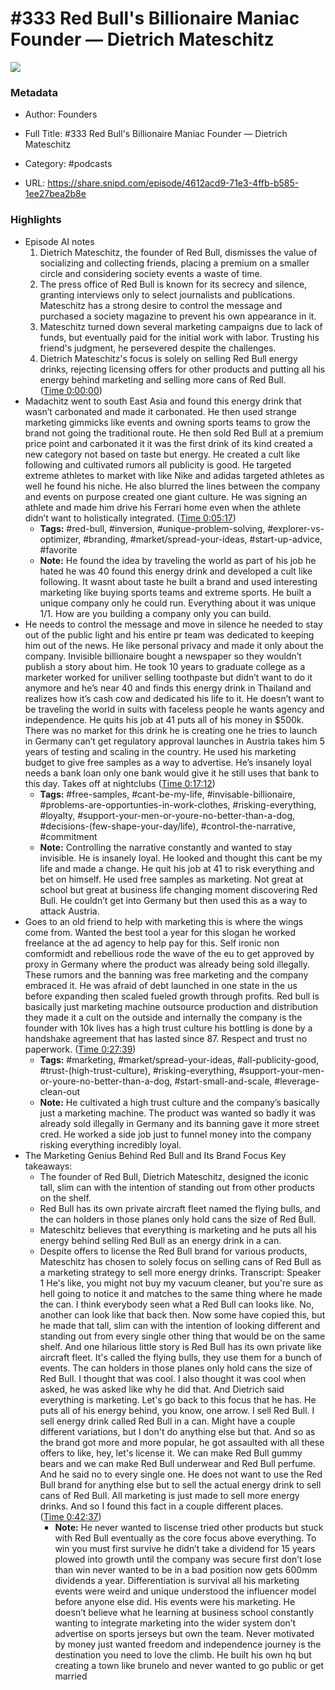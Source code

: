 # #333 Red Bull's Billionaire Maniac Founder —  Dietrich Mateschitz

![](https://wsrv.nl/?url=https%3A%2F%2Fimage.simplecastcdn.com%2Fimages%2F57933a1d-c5a9-4040-9aca-e766ae2ec0eb%2F721c2dd0-f766-4405-a701-dcd9179d4a5b%2F3000x3000%2F1495013501artwork.jpg%3Faid%3Drss_feed&w=100&h=100)

### Metadata

- Author: Founders
- Full Title: #333 Red Bull's Billionaire Maniac Founder —  Dietrich Mateschitz
- Category: #podcasts



- URL: https://share.snipd.com/episode/4612acd9-71e3-4ffb-b585-1ee27bea2b8e

### Highlights

- Episode AI notes
  1. Dietrich Mateschitz, the founder of Red Bull, dismisses the value of socializing and collecting friends, placing a premium on a smaller circle and considering society events a waste of time.
  2. The press office of Red Bull is known for its secrecy and silence, granting interviews only to select journalists and publications. Mateschitz has a strong desire to control the message and purchased a society magazine to prevent his own appearance in it.
  3. Mateschitz turned down several marketing campaigns due to lack of funds, but eventually paid for the initial work with labor. Trusting his friend's judgment, he persevered despite the challenges.
  4. Dietrich Mateschitz's focus is solely on selling Red Bull energy drinks, rejecting licensing offers for other products and putting all his energy behind marketing and selling more cans of Red Bull. ([Time 0:00:00](https://share.snipd.com/episode-takeaways/c1df4587-a1eb-4ed8-933d-a85adb69a019))
- Madachitz went to south East Asia and found this energy drink that wasn’t carbonated and made it carbonated. He then used strange marketing gimmicks like events and owning sports teams to grow the brand not going the traditional route. He then sold Red Bull at a premium price point and carbonated it it was the first drink of its kind created a new category not based on taste but energy. He created a cult like following and cultivated rumors all publicity is good. He targeted extreme athletes to market with like Nike and adidas targeted athletes as well he found his niche. He also blurred the lines between the company and events on purpose created one giant culture. He was signing an athlete and made him drive his Ferrari home even when the athlete didn’t want to holistically integrated. ([Time 0:05:17](https://share.snipd.com/snip/818c2090-1ebe-4b95-b052-6c1f8d9dc5b8))
    - **Tags:** #red-bull, #inversion, #unique-problem-solving, #explorer-vs-optimizer, #branding, #market/spread-your-ideas, #start-up-advice, #favorite
    - **Note:** He found the idea by traveling the world as part of his job he hated he was 40 found this energy drink and developed a cult like following. It wasnt about taste he built a brand and used interesting marketing like buying sports teams and extreme sports. He built a unique company only he could run. Everything about it was unique 1/1. How are you building a company only you can build.
- He needs to control the message and move in silence he needed to stay out of the public light and his entire pr team was dedicated to keeping him out of the news. He like personal privacy and made it only about the company. Invisible billionaire bought a newspaper so they wouldn’t publish a story about him. He took 10 years to graduate college as a marketer worked for uniliver selling toothpaste but didn’t want to do it anymore and he’s near 40 and finds this energy drink in Thailand and realizes how it’s cash cow and dedicated his life to it. He doesn’t want to be traveling the world in suits with faceless people he wants agency and independence. He quits his job at 41 puts all of his money in $500k. There was no market for this drink he is creating one he tries to launch in Germany can’t get regulatory approval launches in Austria takes him 5 years of testing and scaling in the country. He used his marketing budget to give free samples as a way to advertise. He’s insanely loyal needs a bank loan only one bank would give it he still uses that bank to this day. Takes off at nightclubs ([Time 0:17:12](https://share.snipd.com/snip/a0b7f46f-f81e-4633-a697-e48dec68f836))
    - **Tags:** #free-samples, #cant-be-my-life, #invisable-billionaire, #problems-are-opportunties-in-work-clothes, #risking-everything, #loyalty, #support-your-men-or-youre-no-better-than-a-dog, #decisions-(few-shape-your-day/life), #control-the-narrative, #commitment
    - **Note:** Controlling the narrative constantly and wanted to stay invisible. He is insanely loyal. He looked and thought this cant be my life and made a change. He quit his job at 41 to risk everything and bet on himself. He used free samples as marketing. Not great at school but great at business life changing moment discovering Red Bull. He couldn’t get into Germany but then used this as a way to attack Austria.
- Goes to an old friend to help with marketing this is where the wings come from. Wanted the best tool a year for this slogan he worked freelance at the ad agency to help pay for this. Self ironic non comformidt and rebellious rode the wave of the eu to get approved by proxy in Germany where the product was already being sold illegally. These rumors and the banning was free marketing and the company embraced it. He was afraid of debt launched in one state in the us before expanding then scaled fueled growth through profits. Red bull is basically just marketing machine outsource production and distribution they made it a cult on the outside and internally the company is the founder with 10k lives has a high trust culture his bottling is done by a handshake agreement that has lasted since 87. Respect and trust no paperwork. ([Time 0:27:39](https://share.snipd.com/snip/ce5050e1-cf6d-4a56-9886-6cfa8126d34c))
    - **Tags:** #marketing, #market/spread-your-ideas, #all-publicity-good, #trust-(high-trust-culture), #risking-everything, #support-your-men-or-youre-no-better-than-a-dog, #start-small-and-scale, #leverage-clean-out
    - **Note:** He cultivated a high trust culture and the company’s basically just a marketing machine. The product was wanted so badly it was already sold illegally in Germany and its banning gave it more street cred. He worked a side job just to funnel money into the company risking everything incredibly loyal.
- The Marketing Genius Behind Red Bull and Its Brand Focus
  Key takeaways:
  - The founder of Red Bull, Dietrich Mateschitz, designed the iconic tall, slim can with the intention of standing out from other products on the shelf.
  - Red Bull has its own private aircraft fleet named the flying bulls, and the can holders in those planes only hold cans the size of Red Bull.
  - Mateschitz believes that everything is marketing and he puts all his energy behind selling Red Bull as an energy drink in a can.
  - Despite offers to license the Red Bull brand for various products, Mateschitz has chosen to solely focus on selling cans of Red Bull as a marketing strategy to sell more energy drinks.
  Transcript:
  Speaker 1
  He's like, you might not buy my vacuum cleaner, but you're sure as hell going to notice it and matches to the same thing where he made the can. I think everybody seen what a Red Bull can looks like. No, another can look like that back then. Now some have copied this, but he made that tall, slim can with the intention of looking different and standing out from every single other thing that would be on the same shelf. And one hilarious little story is Red Bull has its own private like aircraft fleet. It's called the flying bulls, they use them for a bunch of events. The can holders in those planes only hold cans the size of Red Bull. I thought that was cool. I also thought it was cool when asked, he was asked like why he did that. And Dietrich said everything is marketing. Let's go back to this focus that he has. He puts all of his energy behind, you know, one arrow. I sell Red Bull. I sell energy drink called Red Bull in a can. Might have a couple different variations, but I don't do anything else but that. And so as the brand got more and more popular, he got assaulted with all these offers to like, hey, let's license it. We can make Red Bull gummy bears and we can make Red Bull underwear and Red Bull perfume. And he said no to every single one. He does not want to use the Red Bull brand for anything else but to sell the actual energy drink to sell cans of Red Bull. All marketing is just made to sell more energy drinks. And so I found this fact in a couple different places. ([Time 0:42:37](https://share.snipd.com/snip/b294e5de-c523-46bb-9c8e-0499c950c6a1))
    - **Note:** He never wanted to liscense tried other products but stuck with Red Bull eventually as the core focus above everything. To win you must first survive he didn’t take a dividend for 15 years plowed into growth until the company was secure first don’t lose than win never wanted to be in a bad position now gets 600mm dividends a year. Differentiation is survival all his marketing events were weird and unique understood the influencer model before anyone else did. His events were his marketing. He doesn’t believe what he learning at business school constantly wanting to integrate marketing into the wider system don’t advertise on sports jerseys but own the team. Never motivated by money just wanted freedom and independence journey is the destination you need to love the climb. He built his own hq but creating a town like brunelo and never wanted to go public or get married
